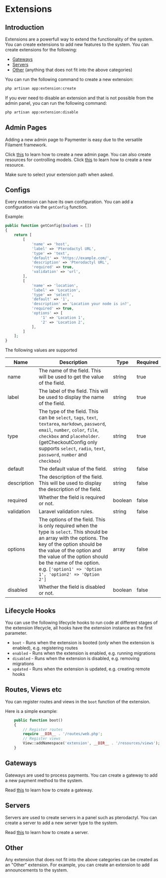 # Extensions

## Introduction

Extensions are a powerfull way to extend the functionality of the system. You can create extensions to add new features to the system. You can create extensions for the following:

- [Gateways](#gateways)
- [Servers](#servers)
- [Other](#other) (anything that does not fit into the above categories)

You can run the following command to create a new extension:

```bash
php artisan app:extension:create
```

If you ever need to disable an extension and that is not possible from the admin panel, you can run the following command:

```bash
php artisan app:extension:disable
```


## Admin Pages

Adding a new admin page to Paymenter is easy due to the versatile Filament framework.

Click [this](https://filamentphp.com/docs/3.x/panels/pages) to learn how to create a new admin page.
You can also create resources for controlling models. Click [this](https://filamentphp.com/docs/3.x/panels/resources/getting-started) to learn how to create a new resource.

Make sure to select your extension path when asked.

## Configs

Every extension can have its own configuration. You can add a configuration via the `getConfig` function.

Example:

```php
public function getConfig($values = [])
{
    return [
        [
            'name' => 'host',
            'label' => 'Pterodactyl URL',
            'type' => 'text',
            'default' => 'https://example.com/',
            'description' => 'Pterodactyl URL',
            'required' => true,
            'validation' => 'url',
        ],
        [
            'name' => 'location',
            'label' => 'Location',
            'type' => 'select',
            'default' => '1',
            'description' => 'Location your node is in?',
            'required' => true,
            'options' => [
                '1' => 'Location 1',
                '2' => 'Location 2',
            ],
        ]
    ];
}
```

The following values are supported

| Name | Description | Type | Required |
| --- | --- | --- | --- |
| name | The name of the field. This will be used to get the value of the field. | string | true |
| label | The label of the field. This will be used to display the name of the field. | string | true |
| type | The type of the field. This can be `select`, `tags`, `text`, `textarea`, `markdown`, `password`, `email`, `number`, `color`, `file`, `checkbox` and `placeholder`. (getCheckoutConfig only supports `select`, `radio`, `text`, `password`, `number` and `checkbox`) | string | true |
| default | The default value of the field. | string | false |
| description | The description of the field. This will be used to display the description of the field. | string | false |
| required | Whether the field is required or not. | boolean | false |
| validation | Laravel validation rules. | string | false |
| options | The options of the field. This is only required when the type is `select`. This should be an array with the options. The key of the option should be the value of the option and the value of the option should be the name of the option. e.g. `['option1' => 'Option 1', 'option2' => 'Option 2']` | array | false |
| disabled | Whether the field is disabled or not. | boolean | false |

## Lifecycle Hooks

You can use the following lifecycle hooks to run code at different stages of the extension lifecycle, all hooks have the extension instance as the first parameter.

- `boot` - Runs when the extension is booted (only when the extension is enabled), e.g. registering routes
- `enabled` - Runs when the extension is enabled, e.g. running migrations
- `disabled` - Runs when the extension is disabled, e.g. removing migrations
- `updated` - Runs when the extension is updated, e.g. creating remote hooks

## Routes, Views etc

You can register routes and views in the `boot` function of the extension.

Here is a simple example:

```php
    public function boot()
    {
        // Register routes
        require __DIR__ . '/routes/web.php';
        // Register views
        View::addNamespace('extension', __DIR__ . '/resources/views');
    }
```

## Gateways

Gateways are used to process payments. You can create a gateway to add a new payment method to the system.

Read [this](gateway.md) to learn how to create a gateway.

## Servers

Servers are used to create servers in a panel such as pterodactyl. You can create a server to add a new server type to the system.

Read [this](server.md) to learn how to create a server.

## Other

Any extension that does not fit into the above categories can be created as an "Other" extension.
For example, you can create an extension to add announcements to the system.

